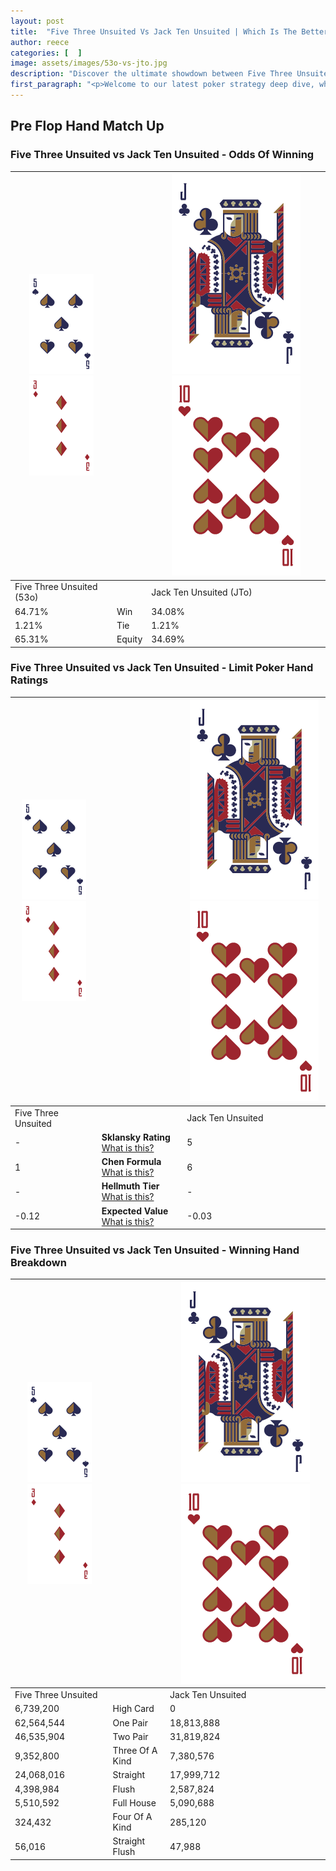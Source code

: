 ```yaml
---
layout: post
title:  "Five Three Unsuited Vs Jack Ten Unsuited | Which Is The Better Hand In Poker? A Complete Guide"
author: reece
categories: [  ]
image: assets/images/53o-vs-jto.jpg
description: "Discover the ultimate showdown between Five Three Unsuited and Jack Ten Unsuited in poker! Uncover the odds, strategies, and scenarios where one hand triumphs over the other. Get ready to up your poker game with this thrilling analysis."
first_paragraph: "<p>Welcome to our latest poker strategy deep dive, where we're pitting two distinct hands against each other in a high-stakes showdown: Five Three Unsuited vs Jack Ten Unsuited.</p><p>In the dynamic world of poker, every decision counts, and knowing which hand holds the upper hand is key to your success at the table.</p><p>In this article, we'll dissect these two hands, explore the scenarios where one dominates the other, and equip you with the knowledge to make strategic choices that can tip the odds in your favor.</p><p>Get ready to unravel the intriguing dynamics of these poker hands and elevate your game to new heights.</p>"
---
```




[comment]: # (sp0)

## Pre Flop Hand Match Up

<div class="table hand-ratings" markdown="1"> 



### Five Three Unsuited vs Jack Ten Unsuited - Odds Of Winning


    
| ![image info](assets/images/hand1/5.png) ![image info](assets/images/hand1/3o.png) |  | ![image info](assets/images/hand2/J.png) ![image info](assets/images/hand2/To.png) |
| -------- | -------- | -------- |
| Five Three Unsuited (53o) |  | Jack Ten Unsuited (JTo) |
| 64.71% | Win | 34.08% |
| 1.21% | Tie | 1.21% |
| 65.31% | Equity | 34.69% |




[comment]: # (sp1)



### Five Three Unsuited vs Jack Ten Unsuited - Limit Poker Hand Ratings


    
| ![image info](assets/images/hand1/5.png) ![image info](assets/images/hand1/3o.png) |  | ![image info](assets/images/hand2/J.png) ![image info](assets/images/hand2/To.png) |
| -------- | -------- | -------- |
| Five Three Unsuited |  | Jack Ten Unsuited |
| - | **Sklansky Rating** [What is this?](/sklansky-rating-explained) | 5 |
| 1 | **Chen Formula** [What is this?](/chen-formula-explained) | 6 |
| - | **Hellmuth Tier** [What is this?](/Hellmuth-tier-explained) | - |
| -0.12 | **Expected Value** [What is this?](/expected-value-explained) | -0.03 |




[comment]: # (sp2)



### Five Three Unsuited vs Jack Ten Unsuited - Winning Hand Breakdown


    
| ![image info](assets/images/hand1/5.png) ![image info](assets/images/hand1/3o.png) |  | ![image info](assets/images/hand2/J.png) ![image info](assets/images/hand2/To.png) |
| -------- | -------- | -------- |
| Five Three Unsuited |  | Jack Ten Unsuited |
| 6,739,200 | High Card | 0 |
| 62,564,544 | One Pair | 18,813,888 |
| 46,535,904 | Two Pair | 31,819,824 |
| 9,352,800 | Three Of A Kind | 7,380,576 |
| 24,068,016 | Straight | 17,999,712 |
| 4,398,984 | Flush | 2,587,824 |
| 5,510,592 | Full House | 5,090,688 |
| 324,432 | Four Of A Kind | 285,120 |
| 56,016 | Straight Flush | 47,988 |




[comment]: # (sp3)



</div>

[comment]: # (sp4)



[comment]: # (sp5)

